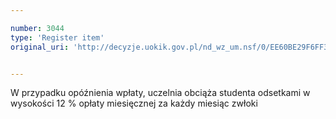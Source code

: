 ```yaml
---

number: 3044
type: 'Register item'
original_uri: 'http://decyzje.uokik.gov.pl/nd_wz_um.nsf/0/EE60BE29F6FF3048C12579DE0028B8E0?OpenDocument'


---
```


W przypadku opóźnienia wpłaty, uczelnia obciąża studenta odsetkami w wysokości 12 % opłaty miesięcznej za każdy miesiąc zwłoki
